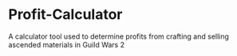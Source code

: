 # Profit-Calculator
A calculator tool used to determine profits from crafting and selling ascended materials in Guild Wars 2
